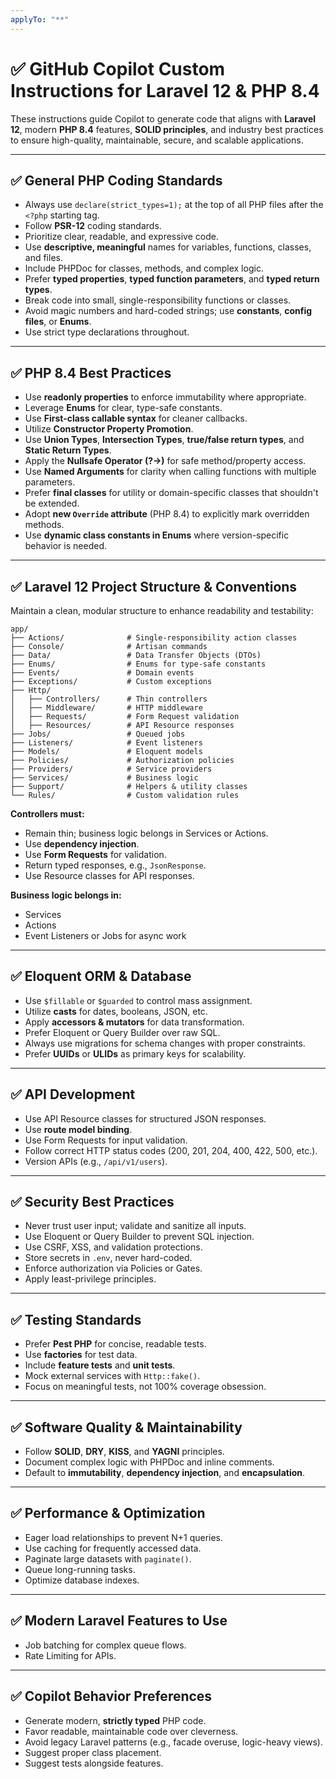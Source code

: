 ```yaml
---
applyTo: "**"
---
```


# ✅ GitHub Copilot Custom Instructions for Laravel 12 & PHP 8.4

These instructions guide Copilot to generate code that aligns with **Laravel 12**, modern **PHP 8.4** features, **SOLID principles**, and industry best practices to ensure high-quality, maintainable, secure, and scalable applications.

---

## ✅ General PHP Coding Standards

- Always use `declare(strict_types=1);` at the top of all PHP files after the `<?php` starting tag.
- Follow **PSR-12** coding standards.
- Prioritize clear, readable, and expressive code.
- Use **descriptive, meaningful** names for variables, functions, classes, and files.
- Include PHPDoc for classes, methods, and complex logic.
- Prefer **typed properties**, **typed function parameters**, and **typed return types**.
- Break code into small, single-responsibility functions or classes.
- Avoid magic numbers and hard-coded strings; use **constants**, **config files**, or **Enums**.
- Use strict type declarations throughout.

---

## ✅ PHP 8.4 Best Practices

- Use **readonly properties** to enforce immutability where appropriate.
- Leverage **Enums** for clear, type-safe constants.
- Use **First-class callable syntax** for cleaner callbacks.
- Utilize **Constructor Property Promotion**.
- Use **Union Types**, **Intersection Types**, **true/false return types**, and **Static Return Types**.
- Apply the **Nullsafe Operator (?->)** for safe method/property access.
- Use **Named Arguments** for clarity when calling functions with multiple parameters.
- Prefer **final classes** for utility or domain-specific classes that shouldn't be extended.
- Adopt **new `Override` attribute** (PHP 8.4) to explicitly mark overridden methods.
- Use **dynamic class constants in Enums** where version-specific behavior is needed.

---

## ✅ Laravel 12 Project Structure & Conventions

Maintain a clean, modular structure to enhance readability and testability:

```
app/
├── Actions/              # Single-responsibility action classes
├── Console/              # Artisan commands
├── Data/                 # Data Transfer Objects (DTOs)
├── Enums/                # Enums for type-safe constants
├── Events/               # Domain events
├── Exceptions/           # Custom exceptions
├── Http/
│   ├── Controllers/      # Thin controllers
│   ├── Middleware/       # HTTP middleware
│   ├── Requests/         # Form Request validation
│   ├── Resources/        # API Resource responses
├── Jobs/                 # Queued jobs
├── Listeners/            # Event listeners
├── Models/               # Eloquent models
├── Policies/             # Authorization policies
├── Providers/            # Service providers
├── Services/             # Business logic
├── Support/              # Helpers & utility classes
└── Rules/                # Custom validation rules
```

**Controllers must:**

- Remain thin; business logic belongs in Services or Actions.
- Use **dependency injection**.
- Use **Form Requests** for validation.
- Return typed responses, e.g., `JsonResponse`.
- Use Resource classes for API responses.

**Business logic belongs in:**

- Services
- Actions
- Event Listeners or Jobs for async work

---

## ✅ Eloquent ORM & Database

- Use `$fillable` or `$guarded` to control mass assignment.
- Utilize **casts** for dates, booleans, JSON, etc.
- Apply **accessors & mutators** for data transformation.
- Prefer Eloquent or Query Builder over raw SQL.
- Always use migrations for schema changes with proper constraints.
- Prefer **UUIDs** or **ULIDs** as primary keys for scalability.

---

## ✅ API Development

- Use API Resource classes for structured JSON responses.
- Use **route model binding**.
- Use Form Requests for input validation.
- Follow correct HTTP status codes (200, 201, 204, 400, 422, 500, etc.).
- Version APIs (e.g., `/api/v1/users`).

---

## ✅ Security Best Practices

- Never trust user input; validate and sanitize all inputs.
- Use Eloquent or Query Builder to prevent SQL injection.
- Use CSRF, XSS, and validation protections.
- Store secrets in `.env`, never hard-coded.
- Enforce authorization via Policies or Gates.
- Apply least-privilege principles.

---

## ✅ Testing Standards

- Prefer **Pest PHP** for concise, readable tests.
- Use **factories** for test data.
- Include **feature tests** and **unit tests**.
- Mock external services with `Http::fake()`.
- Focus on meaningful tests, not 100% coverage obsession.

---

## ✅ Software Quality & Maintainability

- Follow **SOLID**, **DRY**, **KISS**, and **YAGNI** principles.
- Document complex logic with PHPDoc and inline comments.
- Default to **immutability**, **dependency injection**, and **encapsulation**.

---

## ✅ Performance & Optimization

- Eager load relationships to prevent N+1 queries.
- Use caching for frequently accessed data.
- Paginate large datasets with `paginate()`.
- Queue long-running tasks.
- Optimize database indexes.

---

## ✅ Modern Laravel Features to Use

- Job batching for complex queue flows.
- Rate Limiting for APIs.

---

## ✅ Copilot Behavior Preferences

- Generate modern, **strictly typed** PHP code.
- Favor readable, maintainable code over cleverness.
- Avoid legacy Laravel patterns (e.g., facade overuse, logic-heavy views).
- Suggest proper class placement.
- Suggest tests alongside features.
